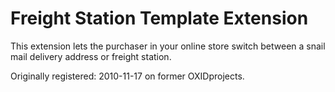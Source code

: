 Freight Station Template Extension
==================================

This extension lets the purchaser in your online store switch between a snail mail delivery address or freight station.

Originally registered: 2010-11-17 on former OXIDprojects.